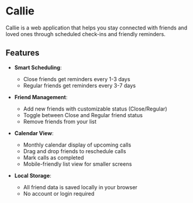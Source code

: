 # Callie

Callie is a web application that helps you stay connected with friends and loved ones through scheduled check-ins and friendly reminders.

## Features

- **Smart Scheduling**:

  - Close friends get reminders every 1-3 days
  - Regular friends get reminders every 3-7 days

- **Friend Management**:

  - Add new friends with customizable status (Close/Regular)
  - Toggle between Close and Regular friend status
  - Remove friends from your list

- **Calendar View**:

  - Monthly calendar display of upcoming calls
  - Drag and drop friends to reschedule calls
  - Mark calls as completed
  - Mobile-friendly list view for smaller screens

- **Local Storage**:
  - All friend data is saved locally in your browser
  - No account or login required
